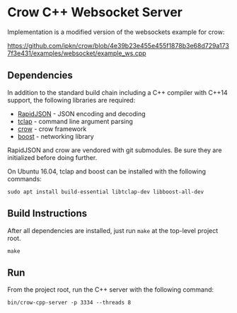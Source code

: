 # Crow C++ Websocket Server

Implementation is a modified version of the websockets example for crow:

https://github.com/ipkn/crow/blob/4e39b23e455e455f1878b3e68d729a1737f3e431/examples/websocket/example_ws.cpp

## Dependencies

In addition to the standard build chain including a C++ compiler with C++14 support, the following libraries are required:

* [RapidJSON](https://github.com/miloyip/rapidjson) - JSON encoding and decoding
* [tclap](http://tclap.sourceforge.net/) - command line argument parsing
* [crow](https://github.com/ipkn/crow) - crow framework
* [boost](http://www.boost.org/) - networking library

RapidJSON and crow are vendored with git submodules.  Be sure they are initialized before doing further.

On Ubuntu 16.04, tclap and boost can be installed with the following commands:

```
sudo apt install build-essential libtclap-dev libboost-all-dev
```

## Build Instructions

After all dependencies are installed, just run `make` at the top-level project root.

```
make
```

## Run

From the project root, run the C++ server with the following command:

```
bin/crow-cpp-server -p 3334 --threads 8
```
